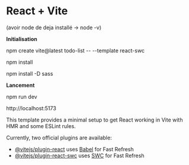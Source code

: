 # React + Vite

(avoir node de deja installé -> node -v)

<b> Initialisation </b>

npm create vite@latest todo-list -- --template react-swc

npm install

npm install -D sass

<b> Lancement  </b>

npm run dev 

http://localhost:5173



This template provides a minimal setup to get React working in Vite with HMR and some ESLint rules.

Currently, two official plugins are available:

- [@vitejs/plugin-react](https://github.com/vitejs/vite-plugin-react/blob/main/packages/plugin-react/README.md) uses [Babel](https://babeljs.io/) for Fast Refresh
- [@vitejs/plugin-react-swc](https://github.com/vitejs/vite-plugin-react-swc) uses [SWC](https://swc.rs/) for Fast Refresh
